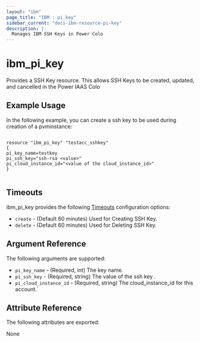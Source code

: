 ```yaml
---
layout: "ibm"
page_title: "IBM : pi_key"
sidebar_current: "docs-ibm-resource-pi-key"
description: |-
  Manages IBM SSH Keys in Power Colo
---
```


# ibm\_pi_key

Provides a SSH Key  resource. This allows SSH Keys to be created, updated, and cancelled in the Power IAAS Colo


## Example Usage

In the following example, you can create a ssh key to be used during creation of a pvminstance:

```hcl

resource "ibm_pi_key" "testacc_sshkey"
{
pi_key_name=testkey
pi_ssh_key="ssh-rsa <value>"
pi_cloud_instance_id="<value of the cloud_instance_id>"
}


```
## Timeouts

ibm_pi_key provides the following [Timeouts](https://www.terraform.io/docs/configuration/resources.html#timeouts) configuration options:

* `create` - (Default 60 minutes) Used for Creating SSH Key.
* `delete` - (Default 60 minutes) Used for Deleting SSH Key.


## Argument Reference

The following arguments are supported:

* `pi_key_name` - (Required, int) The key name.
* `pi_ssh_key` - (Required, string) The value of the ssh key . 
* `pi_cloud_instance_id` - (Required, string) The cloud_instance_id for this account.`


## Attribute Reference

The following attributes are exported:

None
